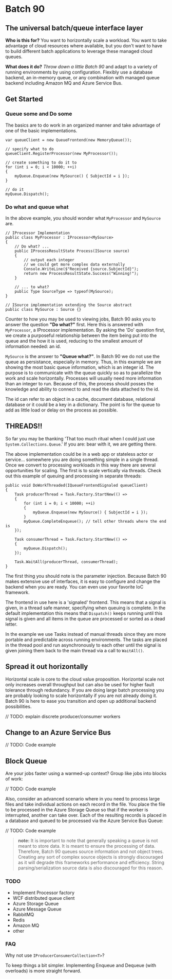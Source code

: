 # Batch 90

## The universal batch/queue interface layer

**Who is this for?** You want to horizontally scale a workload. You want to take advantage of cloud resources where available, but you don't want to have to build different batch applications to leverage these managed cloud queues.

**What does it do?** *Throw down a little Batch 90* and adapt to a variety of running environments by using configuration. Flexibly use a database backend, an in-memory queue, or any combination with managed queue backend including Amazon MQ and Azure Service Bus.

## Get Started

### Queue some and Do some

The basics are to do work in an organized manner and take advantage of one of the basic implementations.

    var queueClient = new QueueFrontend(new MemoryQueue());
    
    // specify what to do
    queueClient.RegisterProcessor(new MyProcessor());

    // create something to do it to
    for (int i = 0; i < 10000; ++i)
    {
        myQueue.Enqueue(new MySource() { SubjectId = i });
    }

    // do it
    myQueue.Dispatch();

### Do what and queue what

In the above example, you should wonder what `MyProcessor` and `MySource` are.

    // IProcessor Implementation
    public class MyProcessor : IProcessor<MySource>
    {
        // Do what? ...
        public IProcessResultState Process(ISource source)
        {
            // output each integer
            // we could get more complex data externally
            Console.WriteLine($"Received {source.SubjectId}");
            return new ProcessResultState.Success("Winning!");
        }

        // ... to what?
        public Type SourceType => typeof(MySource);
    }

    // ISource implementation extending the Source abstract
    public class MySource : Source {}

Counter to how you may be used to viewing jobs, Batch 90 asks you to answer the question **"Do what?"** first. Here this is answered with `MyProcessor`, a IProcessor implementation. By asking the 'Do' question first, we create a purposeful relationship between the item being put into the queue and the how it is used, reducing to the smallest amount of information needed: an id.

`MySource` is the answer to **"Queue what?"**. In Batch 90 we do not use the queue as persistance, especially in memory. Thus, in this example we are showing the most basic queue information, which is an integer id. The purpose is to communicate with the queue quickly so as to parallelize the work and scale horizontally. Processes will usually need more information than an integer to run. Because of this, the process should posses the knowledge and ability to connect to and read the data attached to the id.

The id can refer to an object in a cache, document database, relational database or it could be a key in a dictionary. The point is for the queue to add as little load or delay on the process as possible.

## THREADS‼

So far you may be thanking 'That too much ritual when I could just use `System.Collections.Queue`.' If you are: bear with it, we are getting there.

The above implementation could be in a web app or stateless actor or service... somewhere you are doing something simple in a single thread. Once we convert to processing workloads in this way there are several opportunities for scaling. The first is to scale vertically via threads. Check out this example of queuing and processing in separate threads:

    public void DoWorkThreaded(IQueueFrontendSignaled queueClient)
    {
        Task producerThread = Task.Factory.StartNew(() =>
        {
            for (int i = 0; i < 10000; ++i)
            {
                myQueue.Enqueue(new MySource() { SubjectId = i });
            }
            myQueue.CompleteEnqueue(); // tell other threads where the end is
        });

        Task consumerThread = Task.Factory.StartNew(() =>
        {
            myQueue.Dispatch();
        });

        Task.WaitAll(producerThread, consumerThread);
    }

The first thing you should note is the parameter injection. Because Batch 90 makes extensive use of interfaces, it is easy to configure and change the backend when you are ready. You can even use your favorite IoC framework.

The frontend in use here is a 'signaled' frontend. This means that a signal is given, in a thread safe manner, specifying when queuing is complete. In the default implementation this means that `Dispatch()` keeps running until this signal is given and all items in the queue are processed or sorted as a dead letter.

In the example we use Tasks instead of manual threads since they are more portable and predictable across running environments. The tasks are placed in the thread pool and run asynchronously to each other until the signal is given joining them back to the main thread via a call to `WaitAll()`.

## Spread it out horizontally

Horizontal scale is core to the cloud value proposition. Horizontal scale not only increases overall throughput but can also be used for higher fault tolerance through redundancy. If you are doing large batch processing you are probably looking to scale horizontally if you are not already doing it. Batch 90 is here to ease you transition and open up additional backend possibilities.

// TODO: explain discrete producer/consumer workers

## Change to an Azure Service Bus

// TODO: Code example

## Block Queue

Are your jobs faster using a warmed-up context? Group like jobs into blocks of work:

// TODO: Code example

Also, consider an advanced scenario where in you need to process large files and take individual actions on each record in the file. You place the file to be processed in the Azure Storage Queue so that if the worker is interrupted, another can take over. Each of the resulting records is placed in a database and queued to be processed via the Azure Service Bus Queue:

// TODO: Code example

> **note:** It is important to note that generally speaking a queue is not meant to store data. It is meant to ensure the processing of data.  Therefore, Batch 90 queues source information and not object trees. Creating any sort of complex source objects is strongly discouraged as it will degrade this frameworks performance and efficiency. String parsing/serialization source data is also discouraged for this reason.

### TODO

- Implement Processor factory
- WCF distributed queue client
- Azure Storage Queue
- Azure Message Queue
- RabbitMQ
- Redis
- Amazon MQ
- other

### FAQ

Why not use `IProducerConsumerCollection<T>`?

To keep things a bit simpler. Implementing Enqueue and Dequeue (with overloads) is more straight forward.
